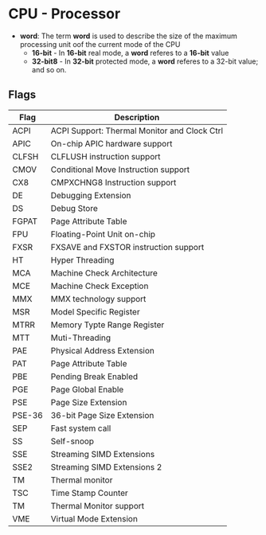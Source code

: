 # CPU - Processor
 * **word**: The term **word** is used to describe the size of the maximum processing unit oof the current mode of the CPU
   * **16-bit** - In **16-bit** real mode, a **word** referes to a **16-bit** value
   * **32-bit8** - In **32-bit** protected mode, a **word** referes to a 32-bit value; and so on.


## Flags
|Flag|Description|
|---|---|
|ACPI|ACPI Support: Thermal Monitor and Clock Ctrl|
|APIC|On-chip APIC hardware support|
|CLFSH|CLFLUSH instruction support|
|CMOV|Conditional Move Instruction support|
|CX8|CMPXCHNG8 Instruction support|
|DE|Debugging Extension|
|DS|Debug Store|
|FGPAT|Page Attribute Table|
|FPU|Floating-Point Unit on-chip|
|FXSR|FXSAVE and FXSTOR instruction support|
|HT|Hyper Threading|
|MCA|Machine Check Architecture|
|MCE|Machine Check Exception|
|MMX|MMX technology support|
|MSR|Model Specific Register|
|MTRR|Memory Typte Range Register|
|MTT|Muti-Threading|
|PAE|Physical Address Extension|
|PAT|Page Attribute Table|
|PBE|Pending Break Enabled|
|PGE|Page Global Enable|
|PSE|Page Size Extension|
|PSE-36|36-bit Page Size Extension|
|SEP|Fast system call|
|SS|Self-snoop|
|SSE|Streaming SIMD Extensions|
|SSE2|Streaming SIMD Extensions 2|
|TM|Thermal monitor|
|TSC|Time Stamp Counter|
|TM|Thermal Monitor support|
|VME|Virtual Mode Extension|
